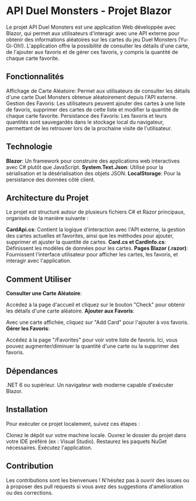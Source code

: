 # API Duel Monsters - Projet Blazor

Le projet API Duel Monsters est une application Web développée avec Blazor, qui permet aux utilisateurs d'interagir avec une API externe pour obtenir des informations aléatoires sur les cartes du jeu Duel Monsters (Yu-Gi-Oh!). L'application offre la possibilité de consulter les détails d'une carte, de l'ajouter aux favoris et de gérer ces favoris, y compris la quantité de chaque carte favorite.

## Fonctionnalités

Affichage de Carte Aléatoire: Permet aux utilisateurs de consulter les détails d'une carte Duel Monsters obtenue aléatoirement depuis l'API externe.
Gestion des Favoris: Les utilisateurs peuvent ajouter des cartes à une liste de favoris, supprimer des cartes de cette liste et modifier la quantité de chaque carte favorite.
Persistance des Favoris: Les favoris et leurs quantités sont sauvegardés dans le stockage local du navigateur, permettant de les retrouver lors de la prochaine visite de l'utilisateur.

## Technologie

**Blazor**: Un framework pour construire des applications web interactives avec C# plutôt que JavaScript.
**System.Text.Json**: Utilisé pour la sérialisation et la désérialisation des objets JSON.
**LocalStorage**: Pour la persistance des données côté client.

## Architecture du Projet

Le projet est structuré autour de plusieurs fichiers C# et Razor principaux, organisés de la manière suivante :

**CardApi.cs**: Contient la logique d'interaction avec l'API externe, la gestion des cartes actuelles et favorites, ainsi que les méthodes pour ajouter, supprimer et ajuster la quantité de cartes.
**Card.cs et CardInfo.cs**: Définissent les modèles de données pour les cartes.
**Pages Blazor (.razor)**: Fournissent l'interface utilisateur pour afficher les cartes, les favoris, et interagir avec l'application.

## Comment Utiliser

**Consulter une Carte Aléatoire**:

Accédez à la page d'accueil et cliquez sur le bouton "Check" pour obtenir les détails d'une carte aléatoire.
**Ajouter aux Favoris**:

Avec une carte affichée, cliquez sur "Add Card" pour l'ajouter à vos favoris.
**Gérer les Favoris**:

Accédez à la page "/Favorites" pour voir votre liste de favoris. Ici, vous pouvez augmenter/diminuer la quantité d'une carte ou la supprimer des favoris.

## Dépendances

.NET 6 ou supérieur.
Un navigateur web moderne capable d'exécuter Blazor.

## Installation

Pour exécuter ce projet localement, suivez ces étapes :

Clonez le dépôt sur votre machine locale.
Ouvrez le dossier du projet dans votre IDE préféré (ex : Visual Studio).
Restaurez les paquets NuGet nécessaires.
Exécutez l'application.

## Contribution

Les contributions sont les bienvenues ! N'hésitez pas à ouvrir des issues ou à proposer des pull requests si vous avez des suggestions d'amélioration ou des corrections.
